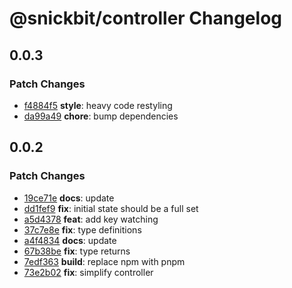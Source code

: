 # @snickbit/controller Changelog

## 0.0.3

### Patch Changes

- [f4884f5](https://github.com/snickbit/controller/commit/f4884f5) **style**:  heavy code restyling
- [da99a49](https://github.com/snickbit/controller/commit/da99a49) **chore**:  bump dependencies

## 0.0.2

### Patch Changes

- [19ce71e](https://github.com/snickbit/controller/commit/19ce71e) **docs**:  update
- [dd1fef9](https://github.com/snickbit/controller/commit/dd1fef9) **fix**:  initial state should be a full set
- [a5d4378](https://github.com/snickbit/controller/commit/a5d4378) **feat**:  add key watching
- [37c7e8e](https://github.com/snickbit/controller/commit/37c7e8e) **fix**:  type definitions
- [a4f4834](https://github.com/snickbit/controller/commit/a4f4834) **docs**:  update
- [67b38be](https://github.com/snickbit/controller/commit/67b38be) **fix**:  type returns
- [7edf363](https://github.com/snickbit/controller/commit/7edf363) **build**:  replace npm with pnpm
- [73e2b02](https://github.com/snickbit/controller/commit/73e2b02) **fix**:  simplify controller

